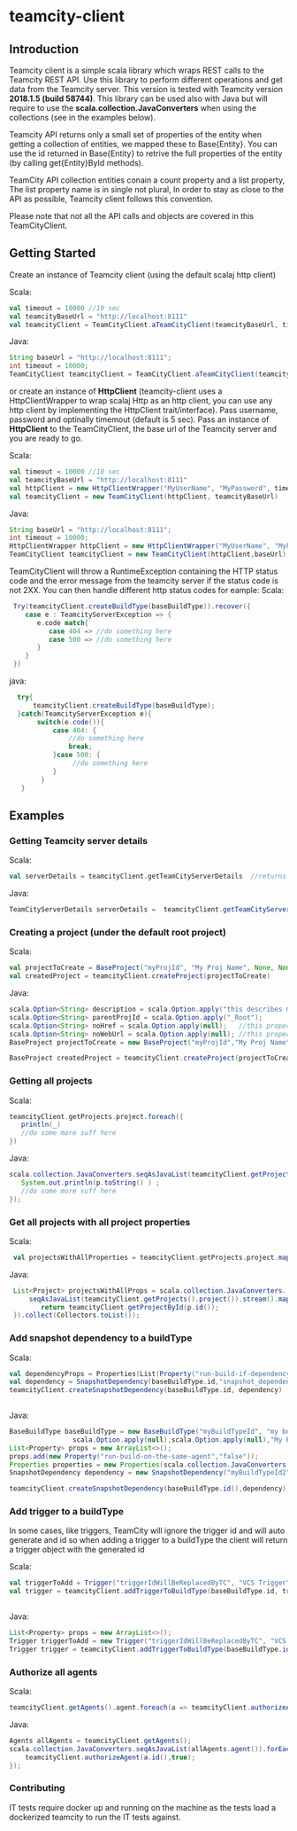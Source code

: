 # teamcity-client

## Introduction
Teamcity client is a simple scala library which wraps REST calls to the Teamcity REST API. Use this library to perform different operations and get data from the Teamcity server. This version is tested with Teamcity version **2018.1.5 (build 58744)**. This library can be used also with Java but will require to use the **scala.collection.JavaConverters** when using the collections (see in the examples below).

Teamcity API returns only a small set of properties of the entity when getting a collection of entities, we mapped these to Base{Entity}. You can use the id returned in Base{Entity} to retrive the full properties of the entity (by calling get{Entity}ById methods).

TeamCity API collection entities conain a count property and a list property, The list property name is in single not plural, In order to stay as close to the API as possible, Teamcity client follows this convention. 

Please note that not all the API calls and objects are covered in this TeamCityClient.

## Getting Started
Create an instance of Teamcity client (using the default scalaj http client)

Scala:
```scala
val timeout = 10000 //10 sec
val teamcityBaseUrl = "http://localhost:8111"
val teamcityClient = TeamCityClient.aTeamCityClient(teamcityBaseUrl, timeout, "MyUserName", "MyPassword")
```
Java:
```java
String baseUrl = "http://localhost:8111";
int timeout = 10000;
TeamCityClient teamcityClient = TeamCityClient.aTeamCityClient(teamcityBaseUrl, timeout, "MyUserName", "MyPassword")
```
or create an instance of **HttpClient** (teamcity-client uses a HttpClientWrapper to wrap scalaj Http as an http client, you can use any http client by implementing the HttpClient trait/interface). Pass username, password and optinally timemout (default is 5 sec).
Pass an instance of **HttpClient** to the TeamCityClient,  the base url of the Teamcity server and you are ready to go.

Scala:
```scala
val timeout = 10000 //10 sec
val teamcityBaseUrl = "http://localhost:8111"
val httpClient = new HttpClientWrapper("MyUserName", "MyPassword", timeout)
val teamcityClient = new TeamCityClient(httpClient, teamcityBaseUrl)
```
Java:
```java
String baseUrl = "http://localhost:8111";
int timeout = 10000;
HttpClientWrapper httpClient = new HttpClientWrapper("MyUserName", "MyPassword", timeout);
TeamCityClient teamcityClient = new TeamCityClient(httpClient,baseUrl);
```

TeamCityClient will throw a RuntimeException containing the HTTP status code and the error message from the teamcity server if the status code is not 2XX.
You can then handle different http status codes for eample:
Scala:
```scala
 Try(teamcityClient.createBuildType(baseBuildType)).recover({
    case e : TeamcityServerException => {
       e.code match{
          case 404 => //do something here
          case 500 => //do something here
       }
    }
 })
```
java:
```java
  try{
      teamcityClient.createBuildType(baseBuildType);
  }catch(TeamcityServerException e){
       switch(e.code()){
           case 404: {
               //do something here
               break;
           }case 500: {
                //do something here
           }
        }
   }
```

## Examples
### Getting Teamcity server details
Scala:
```scala
val serverDetails = teamcityClient.getTeamCityServerDetails  //returns version, start time and additional info
```
Java:
```java
TeamCityServerDetails serverDetails =  teamcityClient.getTeamCityServerDetails();
```

### Creating a project (under the default root project)
Scala:
```scala
val projectToCreate = BaseProject("myProjId", "My Proj Name", None, None, Some("projDesc"), false, Some(rootProjectId))
val createdProject = teamcityClient.createProject(projectToCreate)
```
Java:
```java
scala.Option<String> description = scala.Option.apply("this describes my project");
scala.Option<String> parentProjId = scala.Option.apply("_Root");
scala.Option<String> noHref = scala.Option.apply(null);   //this property will be filled by the server once project is created
scala.Option<String> noWebUrl = scala.Option.apply(null); //this property will be filled by the server once project is created
BaseProject projectToCreate = new BaseProject("myProjId","My Proj Name",noHref,noWebUrl,description,false,parentProjId);

BaseProject createdProject = teamcityClient.createProject(projectToCreate);
```

### Getting all projects
Scala:
```scala
teamcityClient.getProjects.project.foreach({
   println(_)
   //do some more suff here
})
```
Java:
```java
scala.collection.JavaConverters.seqAsJavaList(teamcityClient.getProjects().project()).stream().forEach(p -> {
   System.out.println(p.toString() ) ;
   //do some more suff here
});
```
### Get all projects with all project properties
Scala:
```scala
 val projectsWithAllProperties = teamcityClient.getProjects.project.map(p => teamcityClient.getProjectById(p.id))
```
Java:
```java
 List<Project> projectsWithAllProps = scala.collection.JavaConverters.
     seqAsJavaList(teamcityClient.getProjects().project()).stream().map(p -> {
        return teamcityClient.getProjectById(p.id());
 }).collect(Collectors.toList());
```

### Add snapshot dependency to a buildType
Scala:
```scala
val dependencyProps = Properties(List(Property("run-build-if-dependency-failed","MAKE_FAILED_TO_START")))
val dependency = SnapshotDependency(baseBuildType.id,"snapshot_dependency",dependencyProps ,baseBuildType2)
teamcityClient.createSnapshotDependency(baseBuildType.id, dependency)
     
```
Java:
```java
BaseBuildType baseBuildType = new BaseBuildType("myBuildTypeId", "my build id",
                scala.Option.apply(null),scala.Option.apply(null),"My Proj Name","myProjId",false);
List<Property> props = new ArrayList<>();
props.add(new Property("run-build-on-the-same-agent","false"));
Properties properties = new Properties(scala.collection.JavaConverters.asScalaBuffer(props).toList() );
SnapshotDependency dependency = new SnapshotDependency("myBuildTypeId2","snapshot_dependency",properties,baseBuildType);

teamcityClient.createSnapshotDependency(baseBuildType.id(),dependency);
```        
### Add trigger to a buildType
In some cases, like triggers, TeamCity will ignore the trigger id and will auto generate and id
so when adding a trigger to a buildType the client will return a trigger object with the generated id

Scala:
```scala
val triggerToAdd = Trigger("triggerIdWillBeReplacedByTC", "VCS Trigger", Properties(Nil))
val trigger = teamcityClient.addTriggerToBuildType(baseBuildType.id, triggerToAdd)
     
```
Java:
```java
List<Property> props = new ArrayList<>();
Trigger triggerToAdd = new Trigger("triggerIdWillBeReplacedByTC", "VCS Trigger", new Properties(scala.collection.JavaConverters.asScalaBuffer(props).toList()));
Trigger trigger = teamcityClient.addTriggerToBuildType(baseBuildType.id, triggerToAdd);
```

### Authorize all agents
Scala:
```scala
teamcityClient.getAgents().agent.foreach(a => teamcityClient.authorizeAgent(a.id,true))
```
Java:
```java
Agents allAgents = teamcityClient.getAgents();
scala.collection.JavaConverters.seqAsJavaList(allAgents.agent()).forEach(a -> {
    teamcityClient.authorizeAgent(a.id(),true);
});
```


### Contributing
IT tests require docker up and running on the machine as the tests load a dockerized teamcity to run the IT tests against.
